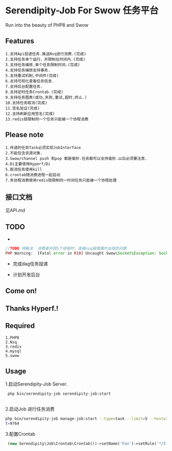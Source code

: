 # Serendipity-Job  For Swow 任务平台

Run into the beauty of PHP8 and Swow

## Features

```
1.支持Api投递任务.推送Nsq进行消费.(完成)
2.支持任务单个运行，并限制在时间内.(完成)
3.支持任务编排,单个任务限制时间.(完成)
4.支持任务编排支持事务.
5.支持重试机制,中间件(完成)
6.支持可视化查看任务信息.
7.支持后台配置任务.
8.支持定时任务Crontab.(完成)
9.支持任务图表(成功,失败,重试,超时,终止.)
10.支持任务取消(完成)
11.签名验证(完成)
12.支持刷新应用签名(完成)
13.redis锁限制同一个任务只能被一个协程消费
```

## Please note

```
1.传递的任务Task必须实现JobInterface
2.不能包含资源对象.
3.Swow/channel push 和pop 都是毫秒.任务都可以支持毫秒.以后必须要注意.
4.Di主要使用Hyperf/Di
5.取消任务使用kill
6.crontab随消费进程一起启动
7.多协程消费使用redis锁限制同一时间任务只能被一个协程处理
```

## 接口文档

见API.md

## TODO
*
```php
//TODO 待解决  消费者开启5个进程时，连接nsq报错偶尔出现的问题
PHP Warning:  [Fatal error in R10] Uncaught Swow\Socket\Exception: Socket write wait failed, reason: Timed out for 4 ms in /Users/heping/Serendipity-Job/vendor/serendipity-swow/sockets/src/Streams/Socket.php:124
```
* 完成dag任务投递

* 计划开发后台

## Come on!

## Thanks Hyperf.!

## Required

````
1.PHP8
2.Nsq
3.redis
4.mysql
5.swow
````

## Usage

1.启动Serendipity-Job Server.

````bash
 php bin/serendipity-job serendipity-job:start
 
````

2.启动Job 进行任务消费

```bash
php bin/serendipity-job manage-job:start --type=task --limit=5 --host=127.0.0.1 --por
t=9764
```

3.配置Crontab

```php
 (new Serendipity\Job\Crontab\Crontab())->setName('Foo')->setRule('*/5 * * * *')->setCallback([EchoCrontab::class, 'execute'])->setMemo('这是一个示例的定时任务'),
```
